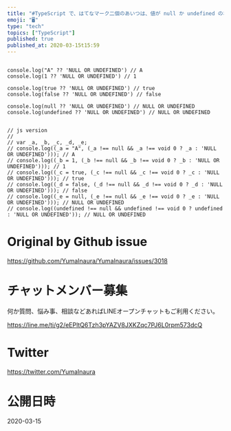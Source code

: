 ```yaml
---
title: "#TypeScript で、はてなマーク二個のあいつは、値が null か undefined の場合にだけ、後ろが評価されるみたいだ。"
emoji: "🖥"
type: "tech"
topics: ["TypeScript"]
published: true
published_at: 2020-03-15t15:59
---
```


```

console.log("A" ?? 'NULL OR UNDEFINED') // A
console.log(1 ?? 'NULL OR UNDEFINED') // 1

console.log(true ?? 'NULL OR UNDEFINED') // true
console.log(false ?? 'NULL OR UNDEFINED') // false

console.log(null ?? 'NULL OR UNDEFINED') // NULL OR UNDEFINED
console.log(undefined ?? 'NULL OR UNDEFINED') // NULL OR UNDEFINED


// js version
//
// var _a, _b, _c, _d, _e;
// console.log((_a = "A", (_a !== null && _a !== void 0 ? _a : 'NULL OR UNDEFINED'))); // A
// console.log((_b = 1, (_b !== null && _b !== void 0 ? _b : 'NULL OR UNDEFINED'))); // 1
// console.log((_c = true, (_c !== null && _c !== void 0 ? _c : 'NULL OR UNDEFINED'))); // true
// console.log((_d = false, (_d !== null && _d !== void 0 ? _d : 'NULL OR UNDEFINED'))); // false
// console.log((_e = null, (_e !== null && _e !== void 0 ? _e : 'NULL OR UNDEFINED'))); // NULL OR UNDEFINED
// console.log((undefined !== null && undefined !== void 0 ? undefined : 'NULL OR UNDEFINED')); // NULL OR UNDEFINED

```

# Original by Github issue

https://github.com/YumaInaura/YumaInaura/issues/3018








<!-- Update From Qiita API -->

# チャットメンバー募集


何か質問、悩み事、相談などあればLINEオープンチャットもご利用ください。

https://line.me/ti/g2/eEPltQ6Tzh3pYAZV8JXKZqc7PJ6L0rpm573dcQ





# Twitter


https://twitter.com/YumaInaura


<!-- Update From Qiita API -->



# 公開日時

2020-03-15
